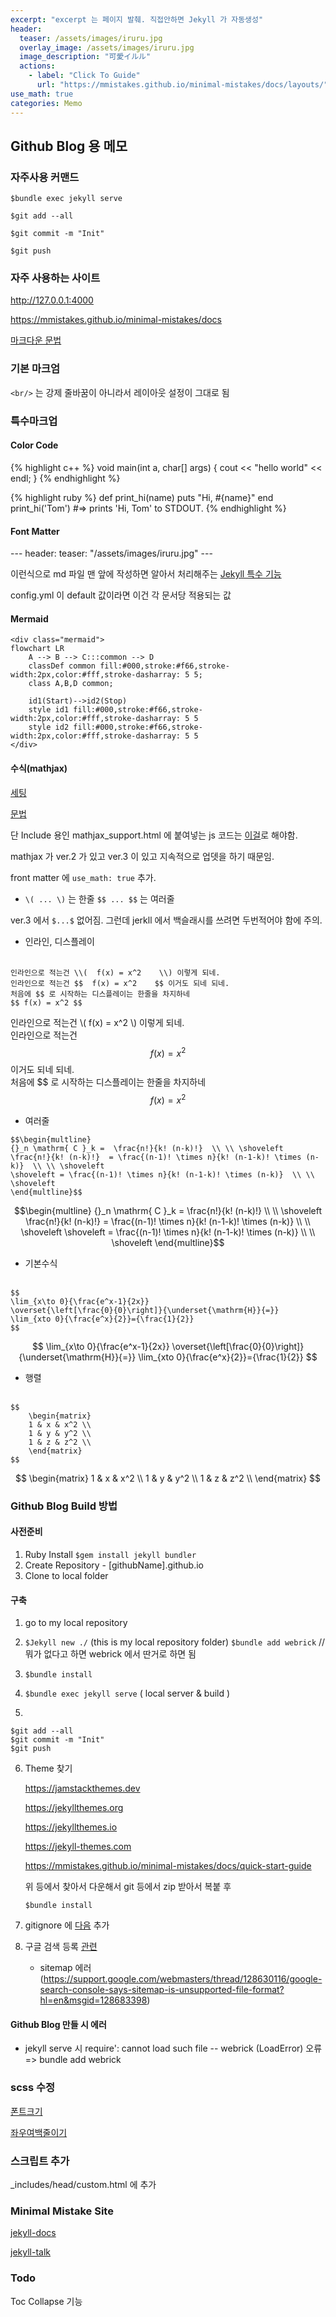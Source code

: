 ```yaml
---
excerpt: "excerpt 는 페이지 발췌. 직접안하면 Jekyll 가 자동생성"
header:
  teaser: /assets/images/iruru.jpg
  overlay_image: /assets/images/iruru.jpg
  image_description: "可愛イルル"
  actions:
    - label: "Click To Guide"
      url: "https://mmistakes.github.io/minimal-mistakes/docs/layouts/"
use_math: true  
categories: Memo
---
```

## Github Blog 용 메모

### 자주사용 커맨드

```$bundle exec jekyll serve```

```$git add --all``` 

```$git commit -m "Init"``` 

```$git push```

### 자주 사용하는 사이트

<http://127.0.0.1:4000>

<https://mmistakes.github.io/minimal-mistakes/docs>

[마크다운 문법](https://theorydb.github.io/envops/2019/05/22/envops-blog-how-to-use-md/)

### 기본 마크엄

```<br/>``` 는 강제 줄바꿈이 아니라서 레이아웃 설정이 그대로 됨

### 특수마크업

#### Color Code

{% highlight c++ %}
void main(int a, char[] args)
{
	cout << "hello world" << endl;
}
{% endhighlight %}

{% highlight ruby %}
def print_hi(name)
  puts "Hi, #{name}"
end
print_hi('Tom')
#=> prints 'Hi, Tom' to STDOUT.
{% endhighlight %}


#### Font Matter

\---
header:
  teaser: "/assets/images/iruru.jpg"
\---

이런식으로 md 파일 맨 앞에 작성하면 알아서 처리해주는 [Jekyll 특수 기능](https://jekyllrb.com/docs/front-matter/)

config.yml 이 default 값이라면 이건 각 문서당 적용되는 값

#### Mermaid

<!--먼저 노드가 있고 클래스 정의가 아래-->
```
<div class="mermaid">
flowchart LR
    A --> B --> C:::common --> D 
    classDef common fill:#000,stroke:#f66,stroke-width:2px,color:#fff,stroke-dasharray: 5 5;
    class A,B,D common;

    id1(Start)-->id2(Stop)
    style id1 fill:#000,stroke:#f66,stroke-width:2px,color:#fff,stroke-dasharray: 5 5
    style id2 fill:#000,stroke:#f66,stroke-width:2px,color:#fff,stroke-dasharray: 5 5
</div>
```

#### 수식(mathjax)

[세팅](https://mkkim85.github.io/blog-apply-mathjax-to-jekyll-and-github-pages/)

[문법](https://ghdic.github.io/math/default/mathjax-%EB%AC%B8%EB%B2%95/)

단 Include 용인 mathjax_support.html 에 붙여넣는 js 코드는 [이걸](https://www.mathjax.org/#gettingstarted)로 해야함.

mathjax 가 ver.2 가 있고 ver.3 이 있고 지속적으로 업뎃을 하기 때문임.

front matter 에 ```use_math: true``` 추가.

+ ```\( ... \)``` 는 한줄 ```$$ ... $$``` 는 여러줄
  

 ver.3 에서 ```$...$``` 없어짐. 그런데 jerkll 에서 백슬래시를 쓰려면 두번적어야 함에 주의.

+ 인라인, 디스플레이
<br/><br/>
```
인라인으로 적는건 \\(  f(x) = x^2    \\) 이렇게 되네.
인라인으로 적는건 $$  f(x) = x^2    $$ 이거도 되네 되네.
처음에 $$ 로 시작하는 디스플레이는 한줄을 차지하네
$$ f(x) = x^2 $$
```
인라인으로 적는건 \\(  f(x) = x^2    \\) 이렇게 되네.<br/>
인라인으로 적는건 $$  f(x) = x^2    $$ 이거도 되네 되네.<br/>
처음에 \$\$ 로 시작하는 디스플레이는 한줄을 차지하네<br/>
$$ f(x) = x^2 $$

+ 여러줄
```
$$\begin{multline} 
{}_n \mathrm{ C }_k =  \frac{n!}{k! (n-k)!}  \\ \\ \shoveleft
\frac{n!}{k! (n-k)!}  = \frac{(n-1)! \times n}{k! (n-1-k)! \times (n-k)}  \\ \\ \shoveleft
\shoveleft = \frac{(n-1)! \times n}{k! (n-1-k)! \times (n-k)}  \\ \\ \shoveleft
\end{multline}$$
```
$$\begin{multline} 
{}_n \mathrm{ C }_k =  \frac{n!}{k! (n-k)!}  \\ \\ \shoveleft
\frac{n!}{k! (n-k)!}  = \frac{(n-1)! \times n}{k! (n-1-k)! \times (n-k)}  \\ \\ \shoveleft
\shoveleft = \frac{(n-1)! \times n}{k! (n-1-k)! \times (n-k)}  \\ \\ \shoveleft
\end{multline}$$

+ 기본수식
<br/><br/>
```
$$
\lim_{x\to 0}{\frac{e^x-1}{2x}}
\overset{\left[\frac{0}{0}\right]}{\underset{\mathrm{H}}{=}}
\lim_{xto 0}{\frac{e^x}{2}}={\frac{1}{2}}
$$
```

$$
\lim_{x\to 0}{\frac{e^x-1}{2x}}
\overset{\left[\frac{0}{0}\right]}{\underset{\mathrm{H}}{=}}
\lim_{xto 0}{\frac{e^x}{2}}={\frac{1}{2}}
$$

+ 행렬
<br/><br/>
```
$$
    \begin{matrix}
    1 & x & x^2 \\
    1 & y & y^2 \\
    1 & z & z^2 \\
    \end{matrix}
$$
```

$$
    \begin{matrix}
    1 & x & x^2 \\
    1 & y & y^2 \\
    1 & z & z^2 \\
    \end{matrix}
$$


### Github Blog Build 방법

#### 사전준비

1. Ruby Install
   ```$gem install jekyll bundler```
2. Create Repository - [githubName].github.io
3. Clone to local folder

#### 구축
1. go to my local repository 

2. ```$Jekyll new ./``` (this is my local repository folder)
   ```$bundle add webrick```  // 뭐가 없다고 하면 webrick 에서 딴거로 하면 됨
   
3. ```$bundle install```

4. ```$bundle exec jekyll serve```  ( local server & build )

5. 
```
$git add --all 
$git commit -m "Init" 
$git push
```
6. Theme 찾기

   <https://jamstackthemes.dev>
   
   <https://jekyllthemes.org>
   
   <https://jekyllthemes.io>
   
   <https://jekyll-themes.com>
   
   <https://mmistakes.github.io/minimal-mistakes/docs/quick-start-guide>
   
   위 등에서 찾아서 다운해서 git 등에서 zip 받아서 복붙 후
   
   ```$bundle install```
   
7. gitignore 에 [다음](https://gist.github.com/bradonomics/cf5984b6799da7fdfafd) 추가
8. 구글 검색 등록 [관련](https://velog.io/@eona1301/Github-Blog-%EA%B2%80%EC%83%89%EC%B0%BD-%EB%85%B8%EC%B6%9C%EC%8B%9C%ED%82%A4%EA%B8%B0)
	+ sitemap 에러 (https://support.google.com/webmasters/thread/128630116/google-search-console-says-sitemap-is-unsupported-file-format?hl=en&msgid=128683398)

#### Github Blog 만들 시 에러

+ jekyll serve 시 require': cannot load such file -- webrick (LoadError) 오류
  => bundle add webrick

### scss 수정

[폰트크기](https://danggai.github.io/github.io/Github.io-%EB%B8%94%EB%A1%9C%EA%B7%B8-%ED%8F%B0%ED%8A%B8-%ED%81%AC%EA%B8%B0-%EC%A1%B0%EC%A0%88%ED%95%98%EA%B8%B0/)

[좌우여백줄이기](https://danggai.github.io/github.io/Github.io-%EC%A2%8C%EC%9A%B0-%EC%97%AC%EB%B0%B1-%EC%A4%84%EC%9D%B4%EA%B8%B0/)

### 스크립트 추가

_includes/head/custom.html 에 추가


### Minimal Mistake Site

[jekyll-docs](https://jekyllrb.com/docs/home)

[jekyll-talk](https://talk.jekyllrb.com/)

### Todo

Toc Collapse 기능